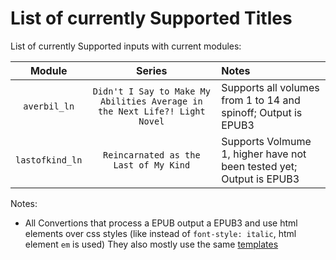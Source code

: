 # List of currently Supported Titles

List of currently Supported inputs with current modules:

|     Module      |                                   Series                                   | Notes                                                                |
| :-------------: | :------------------------------------------------------------------------: | :------------------------------------------------------------------- |
|  `averbil_ln`   | `Didn't I Say to Make My Abilities Average in the Next Life?! Light Novel` | Supports all volumes from 1 to 14 and spinoff; Output is EPUB3       |
| `lastofkind_ln` |                   `Reincarnated as the Last of My Kind`                    | Supports Volmume 1, higher have not been tested yet; Output is EPUB3 |

Notes:
- All Convertions that process a EPUB output a EPUB3 and use html elements over css styles (like instead of `font-style: italic`, html element `em` is used)
  They also mostly use the same [templates](./templates/)
